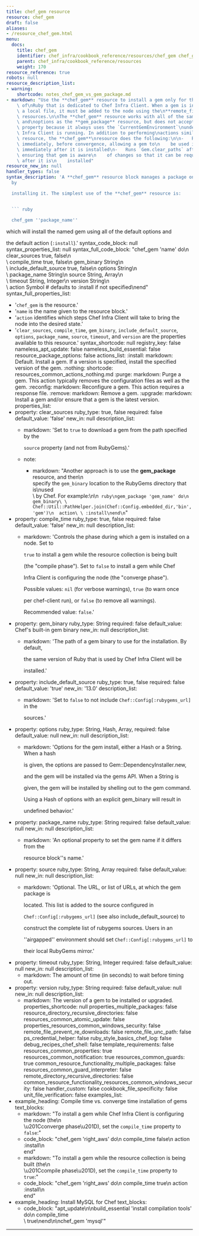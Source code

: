 ```yaml
---
title: chef_gem resource
resource: chef_gem
draft: false
aliases:
- /resource_chef_gem.html
menu:
  docs:
    title: chef_gem
    identifier: chef_infra/cookbook_reference/resources/chef_gem chef_gem
    parent: chef_infra/cookbook_reference/resources
    weight: 170
resource_reference: true
robots: null
resource_description_list:
- warning:
    shortcode: notes_chef_gem_vs_gem_package.md
- markdown: "Use the **chef_gem** resource to install a gem only for the instance\
    \ of\nRuby that is dedicated to Chef Infra Client. When a gem is installed\nfrom\
    \ a local file, it must be added to the node using the\n**remote_file** or **cookbook_file**\
    \ resources.\n\nThe **chef_gem** resource works with all of the same properties\
    \ and\noptions as the **gem_package** resource, but does not accept the\n`gem_binary`\
    \ property because it always uses the `CurrentGemEnvironment`\nunder which Chef\
    \ Infra Client is running. In addition to performing\nactions similar to the **gem_package**\
    \ resource, the **chef_gem**\nresource does the following:\n\n-   Runs its actions\
    \ immediately, before convergence, allowing a gem to\n    be used in a recipe\
    \ immediately after it is installed\n-   Runs `Gem.clear_paths` after the action,\
    \ ensuring that gem is aware\n    of changes so that it can be required immediately\
    \ after it is\n    installed"
resource_new_in: null
handler_types: false
syntax_description: 'A **chef_gem** resource block manages a package on a node, typically
  by

  installing it. The simplest use of the **chef_gem** resource is:


  ``` ruby

  chef_gem ''package_name''

  ```


  which will install the named gem using all of the default options and

  the default action (`:install`).'
syntax_code_block: null
syntax_properties_list: null
syntax_full_code_block: "chef_gem 'name' do\n  clear_sources              true, false\n\
  \  compile_time               true, false\n  gem_binary                 String\n\
  \  include_default_source     true, false\n  options                    String\n\
  \  package_name               String\n  source                     String, Array\n\
  \  timeout                    String, Integer\n  version                    String\n\
  \  action                     Symbol # defaults to :install if not specified\nend"
syntax_full_properties_list:
- '`chef_gem` is the resource.'
- '`name` is the name given to the resource block.'
- '`action` identifies which steps Chef Infra Client will take to bring the node into
  the desired state.'
- '`clear_sources`, `compile_time`, `gem_binary`, `include_default_source`, `options`,
  `package_name`, `source`, `timeout`, and `version` are the properties available
  to this resource.'
syntax_shortcode: null
registry_key: false
nameless_apt_update: false
nameless_build_essential: false
resource_package_options: false
actions_list:
  :install:
    markdown: Default. Install a gem. If a version is specified, install the specified
      version of the gem.
  :nothing:
    shortcode: resources_common_actions_nothing.md
  :purge:
    markdown: Purge a gem. This action typically removes the configuration files as
      well as the gem.
  :reconfig:
    markdown: Reconfigure a gem. This action requires a response file.
  :remove:
    markdown: Remove a gem.
  :upgrade:
    markdown: Install a gem and/or ensure that a gem is the latest version.
properties_list:
- property: clear_sources
  ruby_type: true, false
  required: false
  default_value: 'false'
  new_in: null
  description_list:
  - markdown: 'Set to `true` to download a gem from the path specified by the

      `source` property (and not from RubyGems).'
  - note:
    - markdown: "Another approach is to use the **gem_package** resource, and then\n\
        specify the `gem_binary` location to the RubyGems directory that is\nused\
        \ by Chef. For example:\n\n``` ruby\ngem_package 'gem_name' do\n  gem_binary\
        \ Chef::Util::PathHelper.join(Chef::Config.embedded_dir,'bin','gem')\n  action\
        \ :install\nend\n```"
- property: compile_time
  ruby_type: true, false
  required: false
  default_value: 'false'
  new_in: null
  description_list:
  - markdown: 'Controls the phase during which a gem is installed on a node. Set to

      `true` to install a gem while the resource collection is being built

      (the "compile phase"). Set to `false` to install a gem while Chef

      Infra Client is configuring the node (the "converge phase").

      Possible values: `nil` (for verbose warnings), `true` (to warn once

      per chef-client run), or `false` (to remove all warnings).

      Recommended value: `false`.'
- property: gem_binary
  ruby_type: String
  required: false
  default_value: Chef's built-in gem binary
  new_in: null
  description_list:
  - markdown: 'The path of a gem binary to use for the installation. By default,

      the same version of Ruby that is used by Chef Infra Client will be

      installed.'
- property: include_default_source
  ruby_type: true, false
  required: false
  default_value: 'true'
  new_in: '13.0'
  description_list:
  - markdown: 'Set to `false` to not include `Chef::Config[:rubygems_url]` in the

      sources.'
- property: options
  ruby_type: String, Hash, Array,
  required: false
  default_value: null
  new_in: null
  description_list:
  - markdown: 'Options for the gem install, either a Hash or a String. When a hash

      is given, the options are passed to Gem::DependencyInstaller.new,

      and the gem will be installed via the gems API. When a String is

      given, the gem will be installed by shelling out to the gem command.

      Using a Hash of options with an explicit gem_binary will result in

      undefined behavior.'
- property: package_name
  ruby_type: String
  required: false
  default_value: null
  new_in: null
  description_list:
  - markdown: 'An optional property to set the gem name if it differs from the

      resource block''s name.'
- property: source
  ruby_type: String, Array
  required: false
  default_value: null
  new_in: null
  description_list:
  - markdown: 'Optional. The URL, or list of URLs, at which the gem package is

      located. This list is added to the source configured in

      `Chef::Config[:rubygems_url]` (see also include_default_source) to

      construct the complete list of rubygems sources. Users in an

      ''airgapped'' environment should set `Chef::Config[:rubygems_url]` to

      their local RubyGems mirror.'
- property: timeout
  ruby_type: String, Integer
  required: false
  default_value: null
  new_in: null
  description_list:
  - markdown: The amount of time (in seconds) to wait before timing out.
- property: version
  ruby_type: String
  required: false
  default_value: null
  new_in: null
  description_list:
  - markdown: The version of a gem to be installed or upgraded.
properties_shortcode: null
properties_multiple_packages: false
resource_directory_recursive_directories: false
resources_common_atomic_update: false
properties_resources_common_windows_security: false
remote_file_prevent_re_downloads: false
remote_file_unc_path: false
ps_credential_helper: false
ruby_style_basics_chef_log: false
debug_recipes_chef_shell: false
template_requirements: false
resources_common_properties: true
resources_common_notification: true
resources_common_guards: true
common_resource_functionality_multiple_packages: false
resources_common_guard_interpreter: false
remote_directory_recursive_directories: false
common_resource_functionality_resources_common_windows_security: false
handler_custom: false
cookbook_file_specificity: false
unit_file_verification: false
examples_list:
- example_heading: Compile time vs. converge time installation of gems
  text_blocks:
  - markdown: "To install a gem while Chef Infra Client is configuring the node (the\n\
      \u201Cconverge phase\u201D), set the `compile_time` property to `false`:"
  - code_block: "chef_gem 'right_aws' do\n  compile_time false\n  action :install\n\
      end"
  - markdown: "To install a gem while the resource collection is being built (the\n\
      \u201Ccompile phase\u201D), set the `compile_time` property to `true`:"
  - code_block: "chef_gem 'right_aws' do\n  compile_time true\n  action :install\n\
      end"
- example_heading: Install MySQL for Chef
  text_blocks:
  - code_block: "apt_update\n\nbuild_essential 'install compilation tools' do\n  compile_time\
      \ true\nend\n\nchef_gem 'mysql'"

---
```

